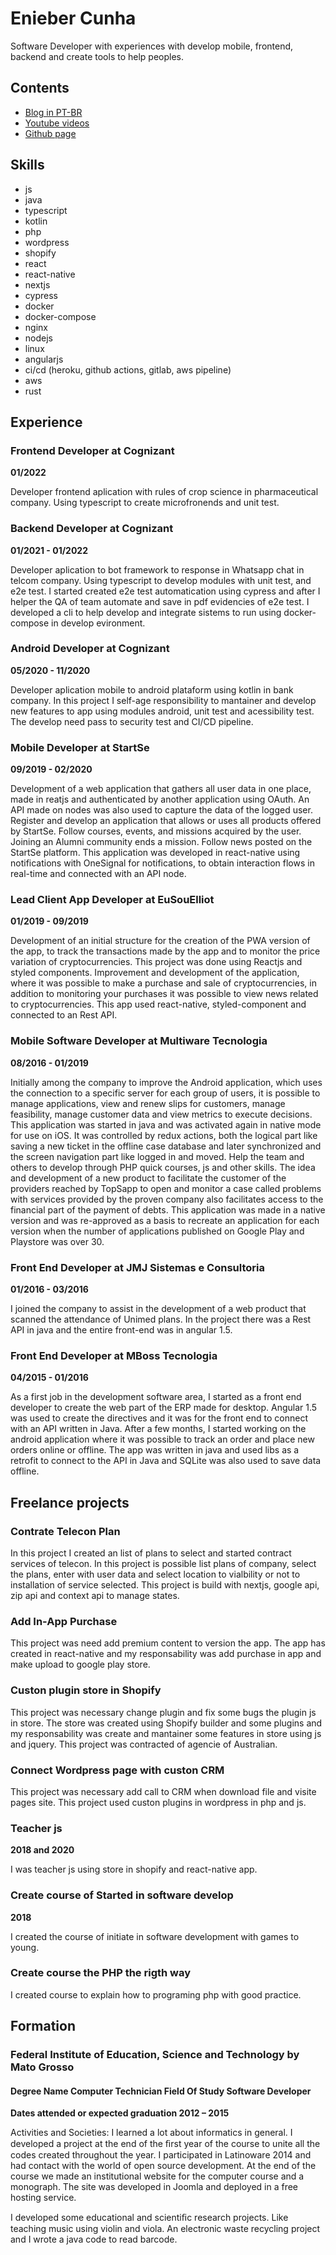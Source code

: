# Enieber Cunha

Software Developer with experiences with develop mobile, frontend, backend and create tools to help peoples.

## Contents

- [Blog in PT-BR](https://olha-oque-fiz.vercel.app/)
- [Youtube videos](https://www.youtube.com/user/eniebercunha)
- [Github page](https://github.com/enieber)

## Skills

- js
- java
- typescript
- kotlin
- php
- wordpress
- shopify
- react
- react-native
- nextjs
- cypress
- docker
- docker-compose
- nginx
- nodejs
- linux
- angularjs
- ci/cd (heroku, github actions, gitlab, aws pipeline)
- aws
- rust


## Experience

### Frontend Developer at Cognizant

**01/2022**

Developer frontend aplication with rules of crop science in pharmaceutical company. Using typescript to create microfronends and unit test. 


### Backend Developer at Cognizant

**01/2021 - 01/2022**

Developer aplication to bot framework to response in Whatsapp chat in telcom company. Using typescript to develop modules with unit test, and e2e test. I started created e2e test automatication using cypress and after I helper the QA of team automate and save in pdf evidencies of e2e test. I developed a cli to help develop and integrate sistems to run using docker-compose in develop evironment.

### Android Developer at Cognizant 

**05/2020 - 11/2020**

Developer aplication mobile to android plataform using kotlin in bank company. In this project I self-age responsibility to mantainer and develop new features to app using modules android, unit test and acessibility test. The develop need pass to security test and CI/CD pipeline.

### Mobile  Developer at StartSe

**09/2019 - 02/2020**

 Development of a web application that gathers all user data in one place, made in reatjs and authenticated by another application using OAuth. An API made on nodes was also used to capture the data of the logged user. Register and develop an application that allows or uses all products offered by StartSe. Follow courses, events, and missions acquired by the user. Joining an Alumni community ends a mission. Follow news posted on the StartSe platform. This application was developed in react-native using notifications with OneSignal for notifications, to obtain interaction flows in real-time and connected with an API node.

### Lead  Client  App  Developer at EuSouElliot 

**01/2019 - 09/2019**

Development of an initial structure for the creation of the PWA version of the app, to track the transactions made by the app and to monitor the price variation of cryptocurrencies.  This project was done using Reactjs and styled components. Improvement and development of the application, where it was possible to make a purchase and sale of cryptocurrencies, in addition to monitoring your purchases it was possible to view news related to cryptocurrencies. This app used react-native, styled-component and connected to an Rest API.

### Mobile  Software  Developer at Multiware  Tecnologia

**08/2016 - 01/2019**

Initially among the company to improve the Android application, which uses the connection to a specific server for each group of users, it is possible to manage applications, view and renew slips for customers, manage feasibility, manage customer data and view metrics to execute decisions. This application was started in java and was activated again in native mode for use on iOS. It was controlled by redux actions, both the logical part like saving a new ticket in the offline case database and later synchronized  and  the  screen  navigation  part  like  logged in  and  moved. Help  the  team  and  others  to  develop  through  PHP  quick courses,  js  and other  skills. The idea and development of a new product to facilitate the customer of the providers reached by TopSapp to open and monitor a case called problems with services provided by the proven company also facilitates access to the financial part of the payment of debts. This application was made in a native version and was re-approved as a basis to recreate an application for each version when the number of applications published on Google  Play  and  Playstore  was  over  30. 

### Front  End  Developer at JMJ Sistemas  e  Consultoria

**01/2016 - 03/2016**

I joined the company to assist in the development of a web product that scanned the attendance of Unimed plans. In the project there was a Rest API in java and the entire front-end was in angular 1.5. 

### Front  End  Developer at MBoss Tecnologia

**04/2015 - 01/2016**

 As a first job in the development software area, I started as a front end developer to create the web part of the ERP made for desktop. Angular 1.5 was used to create the directives and it was for the front end to connect with an API written in Java. After a few months, I started working on the android application where it was possible to track an order and place new orders online or offline. The app was written in java and used libs as a retrofit to connect to the API in Java and SQLite was also used to save data offline.
 
 ## Freelance projects
 
 ### Contrate Telecon Plan
 
 In this project I created an list of plans to select and started contract services of telecon. In this project is possible list plans of company, select the plans, enter with user data and select location to vialbility or not to installation of service selected. This project is build with nextjs, google api, zip api and context api to manage states.

### Add In-App Purchase

This project was need add premium content to version the app. The app has created in react-native and my responsability was add purchase in app and make upload to google play store.

### Custon plugin store in Shopify

This project was necessary change plugin and fix some bugs the plugin js in store. The store was created using Shopify builder and some plugins and my responsability was create and mantainer some features in store using js and jquery. This project was contracted of agencie of Australian.

### Connect Wordpress page with custon CRM

This project was necessary add call to CRM when download file and visite pages site. This project used custon plugins in wordpress in php and js.

### Teacher js

**2018 and 2020**

I was teacher js using store in shopify and react-native app.

### Create course of Started in software develop

**2018**

I created the course of initiate in software development with games to young.

### Create course the PHP the rigth way

I created course to explain how to programing php with good practice.

## Formation

### Federal Institute of Education, Science and Technology by Mato Grosso 

#### Degree Name Computer Technician Field Of Study Software Developer 

**Dates attended or expected graduation 2012 – 2015**

Activities and Societies: I learned a lot about informatics in general. I developed a project at the end of the ﬁrst year of the course to unite all the codes created throughout the year. I participated in Latinoware 2014 and had contact with the world of open source development. At the end of the course we made an institutional website for the computer course and a monograph. The site was developed in Joomla and deployed in a free hosting service. 

I developed some educational and scientiﬁc research projects. Like teaching music using violin and viola. An electronic waste recycling project and I wrote a java code to read barcode.


